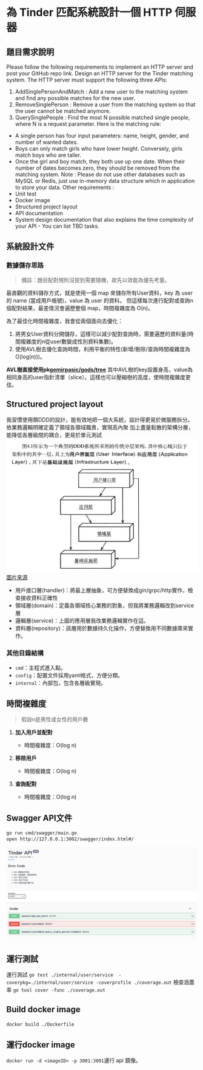 # 為 Tinder 匹配系統設計一個 HTTP 伺服器

## 題目需求說明
Please follow the following requirements to implement an HTTP server and post your GitHub repo link. 
Design an HTTP server for the Tinder matching system. The HTTP server must support the following three APIs: 
1. AddSinglePersonAndMatch : Add a new user to the matching system and find any possible matches for the new user. 
2. RemoveSinglePerson : Remove a user from the matching system so that the user cannot be matched anymore. 
3. QuerySinglePeople : Find the most N possible matched single people, where N is a request parameter. 
Here is the matching rule: 
- A single person has four input parameters: name, height, gender, and number of wanted dates. 
- Boys can only match girls who have lower height. Conversely, girls match boys who are taller. 
- Once the girl and boy match, they both use up one date. When their number of dates becomes zero, they should be removed from the matching system. 
Note : Please do not use other databases such as MySQL or Redis, just use in-memory data structure which in application to store your data. 
Other requirements : 
- Unit test
- Docker image 
- Structured project layout 
- API documentation 
- System design documentation that also explains the time complexity of your API - You can list TBD tasks.


## 系統設計文件
### 數據儲存思路
> 備註：題目配對規則沒提到需要隨機，故先以效能為優先考量。

最直觀的資料儲存方式，就是使用一個 map 來儲存所有User資料，key 為 user 的 name (當成用戶帳號)，value 為 user 的資料。
但這樣每次進行配對或查詢n個配對結果，最差情況會遍歷整個 map，時間複雜度為 O(n)。


為了最佳化時間複雜度，我會從兩個面向去優化：
1. 將男女User資料分開儲存，這樣可以減少配對查詢時，需要遍歷的資料量(時間複雜度的n從user數變成性別資料集數)。
2. 使用AVL樹去優化查詢時間，利用平衡的特性(新增/刪除/查詢時間複雜度為 O(log(n)))。

**AVL樹直接使用pkg[emirpasic/gods/tree](https://github.com/emirpasic/gods/tree/v1.18.1)**
其中AVL樹的key設置身高，value為相同身高的user指針清單（slice）。這樣也可以壓縮樹的高度，使時間複雜度更佳。


## Structured project layout 
我習慣使用類DDD的設計，能有效地把一個大系統，設計得更易於微服務拆分。
依業務邏輯明確定義了領域各領域職責，實現高內聚
加上盡量鬆散的架構分層，能降低各層級間的耦合，更易於單元測試
![ddd分層架構](image.png)
[圖片來源](https://github.com/KendoCross/kendoDDD)
* 用戶接口層(handler)：將最上層抽象，可方便替換成gin/grpc/http實作，檢查接收資料正確性
* 領域層(domain)：定義各領域核心業務的對象，但我將業務邏輯改到service層
* 邏輯層(service)：上圖的應用層我改業務邏輯實作在這。
* 資料層(repository)：該層用於數據持久化操作，方便替換用不同數據庫來實作。

### 其他目錄結構
* `cmd`：主程式進入點。
* `config`：配置文件採用yaml格式，方便分類。
* `internal`：內部包，包含各層級實現。



## 時間複雜度
> 假設n是男性或女性的用戶數
1. **加入用戶並配對**
   - 時間複雜度：O(log n)

2. **移除用戶**
   - 時間複雜度：O(log n)

3. **查詢配對**
   - 時間複雜度：O(log n)

## Swagger API文件
```
go run cmd/swagger/main.go
open http://127.0.0.1:3002/swagger/index.html#/
```
![swagger](swagger.png)

## 運行測試
運行測試
`go test ./internal/user/service  -coverpkg=./internal/user/service -coverprofile ./coverage.out`
檢查涵蓋率
`go tool cover -func ./coverage.out`

## Build docker image
`docker build ./Dockerfile`

## 運行docker image
`docker run -d <imageID> -p 3001:3001`運行 api 鏡像。